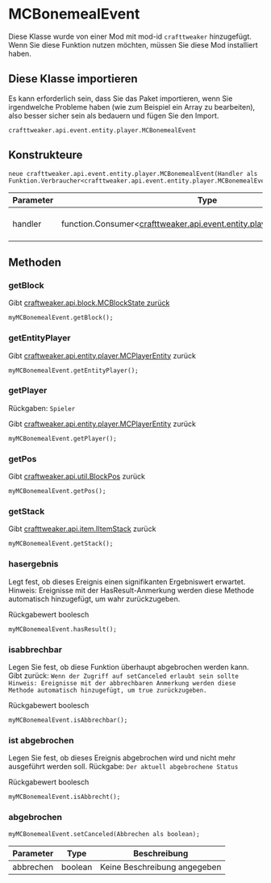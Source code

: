 # MCBonemealEvent

Diese Klasse wurde von einer Mod mit mod-id `crafttweaker` hinzugefügt. Wenn Sie diese Funktion nutzen möchten, müssen Sie diese Mod installiert haben.

## Diese Klasse importieren
Es kann erforderlich sein, dass Sie das Paket importieren, wenn Sie irgendwelche Probleme haben (wie zum Beispiel ein Array zu bearbeiten), also besser sicher sein als bedauern und fügen Sie den Import.
```zenscript
crafttweaker.api.event.entity.player.MCBonemealEvent
```

## Konstrukteure
```zenscript
neue crafttweaker.api.event.entity.player.MCBonemealEvent(Handler als Funktion.Verbraucher<crafttweaker.api.event.entity.player.MCBonemealEvent>);
```
| Parameter | Type                                                                                                                        | Beschreibung                 |
| --------- | --------------------------------------------------------------------------------------------------------------------------- | ---------------------------- |
| handler   | function.Consumer<[crafttweaker.api.event.entity.player.MCBonemealEvent](/vanilla/api/event/entity/player/MCBonemealEvent)> | Keine Beschreibung angegeben |



## Methoden
### getBlock

Gibt [craftweaker.api.block.MCBlockState zurück](/vanilla/api/blocks/MCBlockState)

```zenscript
myMCBonemealEvent.getBlock();
```

### getEntityPlayer

Gibt [craftweaker.api.entity.player.MCPlayerEntity](/vanilla/api/entity/player/MCPlayerEntity) zurück

```zenscript
myMCBonemealEvent.getEntityPlayer();
```

### getPlayer

Rückgaben: `Spieler`

Gibt [craftweaker.api.entity.player.MCPlayerEntity](/vanilla/api/entity/player/MCPlayerEntity) zurück

```zenscript
myMCBonemealEvent.getPlayer();
```

### getPos

Gibt [craftweaker.api.util.BlockPos](/vanilla/api/util/BlockPos) zurück

```zenscript
myMCBonemealEvent.getPos();
```

### getStack

Gibt [crafttweaker.api.item.IItemStack](/vanilla/api/items/IItemStack) zurück

```zenscript
myMCBonemealEvent.getStack();
```

### hasergebnis

Legt fest, ob dieses Ereignis einen signifikanten Ergebniswert erwartet. Hinweis: Ereignisse mit der HasResult-Anmerkung werden diese Methode automatisch hinzugefügt, um wahr zurückzugeben.

Rückgabewert boolesch

```zenscript
myMCBonemealEvent.hasResult();
```

### isabbrechbar

Legen Sie fest, ob diese Funktion überhaupt abgebrochen werden kann. Gibt zurück: `Wenn der Zugriff auf setCanceled erlaubt sein sollte
 Hinweis:
 Ereignisse mit der abbrechbaren Anmerkung werden diese Methode automatisch hinzugefügt, um true zurückzugeben.`

Rückgabewert boolesch

```zenscript
myMCBonemealEvent.isAbbrechbar();
```

### ist abgebrochen

Legen Sie fest, ob dieses Ereignis abgebrochen wird und nicht mehr ausgeführt werden soll. Rückgabe: `Der aktuell abgebrochene Status`

Rückgabewert boolesch

```zenscript
myMCBonemealEvent.isAbbrecht();
```

### abgebrochen

```zenscript
myMCBonemealEvent.setCanceled(Abbrechen als boolean);
```

| Parameter | Type    | Beschreibung                 |
| --------- | ------- | ---------------------------- |
| abbrechen | boolean | Keine Beschreibung angegeben |



